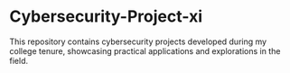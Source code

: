 # Cybersecurity-Project-xi
This repository contains cybersecurity projects developed during my college tenure, showcasing practical applications and explorations in the field.
